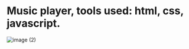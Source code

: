 # Music player, tools used: html, css, javascript.

![image (2)](https://user-images.githubusercontent.com/83435268/157127776-fa977480-82cf-4f18-b9b0-715ba66530b9.png)
